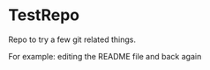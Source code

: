 TestRepo
========

Repo to try a few git related things.

For example: editing the README file and back again
